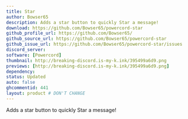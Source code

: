 ```yaml
---
title: Star
author: Bowser65
description: Adds a star button to quickly Star a message!
download: https://github.com/Bowser65/powercord-star
github_profile_url: https://github.com/Bowser65/
github_source_url: https://github.com/Bowser65/powercord-star
github_issue_url: https://github.com/Bowser65/powercord-star/issues
discord_server:
software: [Powercord]
thumbnail: http://breaking-discord.is-my-k.ink/395499a6d9.png
previews: [http://breaking-discord.is-my-k.ink/395499a6d9.png]
dependency:
status: Updated
auto: false
ghcommentid: 441
layout: product # DON'T CHANGE
---
```

Adds a star button to quickly Star a message!
